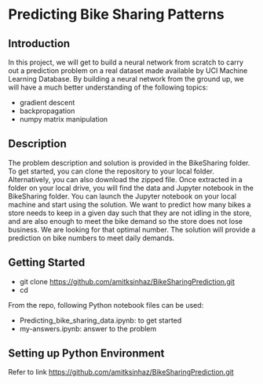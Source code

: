 # Predicting Bike Sharing Patterns

## Introduction

In this project, we will get to build a neural network from scratch to carry out a prediction problem on a real dataset made available by UCI Machine Learning Database. By building a neural network from the ground up, we will have a much better understanding of the following topics:

* gradient descent
* backpropagation
* numpy matrix manipulation

## Description

The problem description and solution is provided in the BikeSharing folder. To get started, you can clone the repository to your local folder. Alternatively, you can also download the zipped file. Once extracted in a folder on your local drive, you will find the data and Jupyter notebook in the BikeSharing folder. You can launch the Jupyter notebook on your local machine and start using the solution. We want to predict how many bikes a store needs to keep in a given day such that they are not idling in the store, and are also enough to meet the bike demand so the store does not lose business. We are looking for that optimal number. The solution will provide a prediction on bike numbers to meet daily demands.

## Getting Started

* git clone https://github.com/amitksinhaz/BikeSharingPrediction.git
* cd <project directory>
  
From the repo, following Python notebook files can be used:

* Predicting_bike_sharing_data.ipynb: to get started
* my-answers.ipynb: answer to the problem

## Setting up Python Environment

Refer to link https://github.com/amitksinhaz/BikeSharingPrediction.git

